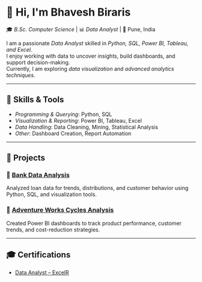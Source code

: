 # 👋 Hi, I'm Bhavesh Biraris  

🎓 *B.Sc. Computer Science* | 📊 *Data Analyst* | 📍 Pune, India  

I am a passionate *Data Analyst* skilled in *Python, SQL, Power BI, Tableau, and Excel*.  
I enjoy working with data to uncover insights, build dashboards, and support decision-making.  
Currently, I am exploring *data visualization* and *advanced analytics techniques*.  

---

## 🔧 Skills & Tools  
- *Programming & Querying*: Python, SQL  
- *Visualization & Reporting*: Power BI, Tableau, Excel  
- *Data Handling*: Data Cleaning, Mining, Statistical Analysis  
- *Other*: Dashboard Creation, Report Automation  

---

## 📂 Projects  

### 🔹 [Bank Data Analysis](https://drive.google.com/drive/folders/1uw3XpmVh8Xbq3StzPOTgrL4FOO9VHumD)  
Analyzed loan data for trends, distributions, and customer behavior using Python, SQL, and visualization tools.  

### 🔹 [Adventure Works Cycles Analysis](https://drive.google.com/drive/folders/13j864PqBynfNNAAXJNRlUBNaOfl-PawM)  
Created Power BI dashboards to track product performance, customer trends, and cost-reduction strategies.  

---

## 🎓 Certifications  
- [Data Analyst – ExcelR](https://drive.google.com/file/d/1a43xBidOQqh4WKiWWbUghG0jKpeCvN7c/view)
